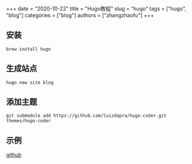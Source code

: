 +++ 
date = "2020-10-22"
title = "Hugo教程"
slug = "hugo" 
tags = ["hugo", "blog"]
categories = ["blog"]
authors = ["zhangzhaofu"]
+++

## 安装
```
brew install hugo
```

## 生成站点
```
hugo new site blog
```

## 添加主题
```
git submodule add https://github.com/luizdepra/hugo-coder.git themes/hugo-coder
```

## 示例
[github](https://github.com/luizdepra/hugo-coder/tree/master/exampleSite)
